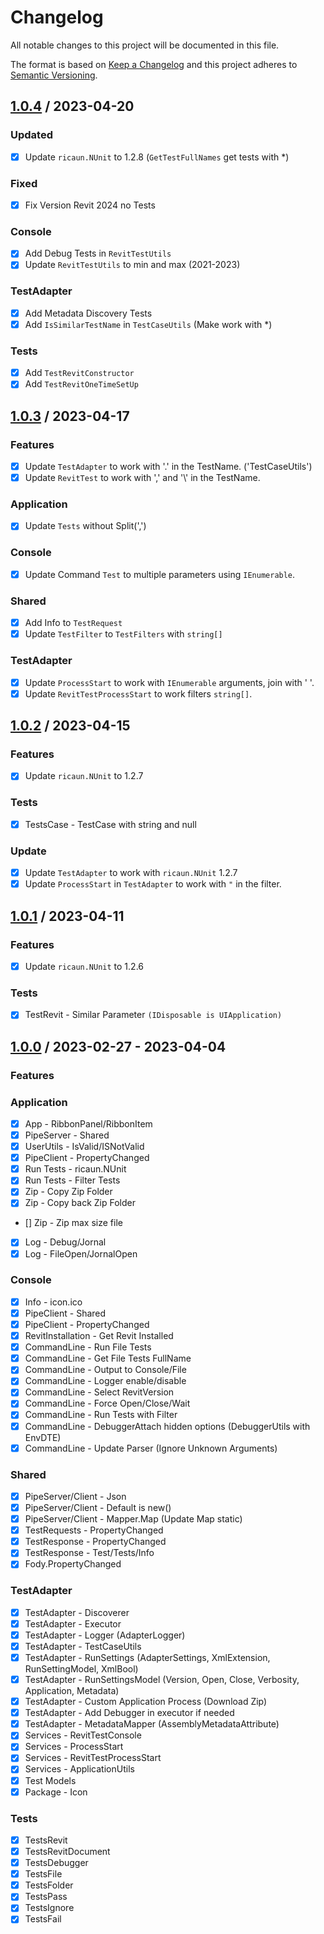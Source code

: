 # Changelog
All notable changes to this project will be documented in this file.

The format is based on [Keep a Changelog](http://keepachangelog.com/en/1.0.0/)
and this project adheres to [Semantic Versioning](http://semver.org/spec/v2.0.0.html).

## [1.0.4] / 2023-04-20
### Updated
- [x] Update `ricaun.NUnit` to 1.2.8 (`GetTestFullNames` get tests with *)
### Fixed
- [x] Fix Version Revit 2024 no Tests
### Console
- [x] Add Debug Tests in `RevitTestUtils`
- [x] Update `RevitTestUtils` to min and max (2021-2023)
### TestAdapter
- [x] Add Metadata Discovery Tests
- [x] Add `IsSimilarTestName` in `TestCaseUtils` (Make work with *)
### Tests
- [x] Add `TestRevitConstructor`
- [x] Add `TestRevitOneTimeSetUp`

## [1.0.3] / 2023-04-17
### Features
- [x] Update `TestAdapter` to work with '.' in the TestName. ('TestCaseUtils') 
- [x] Update `RevitTest` to work with ',' and '\\' in the TestName.
### Application
- [x] Update `Tests` without Split(',')
### Console
- [x] Update Command `Test` to multiple parameters using `IEnumerable`.
### Shared
- [x] Add Info to `TestRequest`
- [x] Update `TestFilter` to `TestFilters` with `string[]`
### TestAdapter
- [x] Update `ProcessStart` to work with `IEnumerable` arguments, join with ' '.
- [x] Update `RevitTestProcessStart` to work filters `string[]`. 

## [1.0.2] / 2023-04-15
### Features
- [x] Update `ricaun.NUnit` to 1.2.7
### Tests
- [x] TestsCase - TestCase with string and null
### Update
- [x] Update `TestAdapter` to work with `ricaun.NUnit` 1.2.7
- [x] Update `ProcessStart` in `TestAdapter` to work with `"` in the filter.

## [1.0.1] / 2023-04-11
### Features
- [x] Update `ricaun.NUnit` to 1.2.6
### Tests
- [x] TestRevit - Similar Parameter `(IDisposable is UIApplication)`

## [1.0.0] / 2023-02-27 - 2023-04-04
### Features
### Application
- [x] App - RibbonPanel/RibbonItem
- [x] PipeServer - Shared
- [x] UserUtils - IsValid/ISNotValid
- [x] PipeClient - PropertyChanged
- [x] Run Tests - ricaun.NUnit
- [x] Run Tests - Filter Tests
- [x] Zip - Copy Zip Folder
- [x] Zip - Copy back Zip Folder
- [] Zip - Zip max size file
- [x] Log - Debug/Jornal
- [x] Log - FileOpen/JornalOpen
### Console
- [x] Info - icon.ico
- [x] PipeClient - Shared
- [x] PipeClient - PropertyChanged
- [x] RevitInstallation - Get Revit Installed
- [x] CommandLine - Run File Tests
- [x] CommandLine - Get File Tests FullName
- [x] CommandLine - Output to Console/File
- [x] CommandLine - Logger enable/disable
- [x] CommandLine - Select RevitVersion
- [x] CommandLine - Force Open/Close/Wait
- [x] CommandLine - Run Tests with Filter
- [x] CommandLine - DebuggerAttach hidden options (DebuggerUtils with EnvDTE)
- [x] CommandLine - Update Parser (Ignore Unknown Arguments)
### Shared
- [x] PipeServer/Client - Json
- [x] PipeServer/Client - Default is new()
- [x] PipeServer/Client - Mapper.Map (Update Map static)
- [x] TestRequests - PropertyChanged
- [x] TestResponse - PropertyChanged
- [x] TestResponse - Test/Tests/Info
- [x] Fody.PropertyChanged
### TestAdapter
- [x] TestAdapter - Discoverer
- [x] TestAdapter - Executor
- [x] TestAdapter - Logger (AdapterLogger)
- [x] TestAdapter - TestCaseUtils
- [x] TestAdapter - RunSettings (AdapterSettings, XmlExtension, RunSettingModel, XmlBool)
- [x] TestAdapter - RunSettingsModel (Version, Open, Close, Verbosity, Application, Metadata)
- [x] TestAdapter - Custom Application Process (Download Zip)
- [x] TestAdapter - Add Debugger in executor if needed
- [X] TestAdapter - MetadataMapper (AssemblyMetadataAttribute)
- [x] Services - RevitTestConsole
- [x] Services - ProcessStart
- [x] Services - RevitTestProcessStart
- [x] Services - ApplicationUtils
- [x] Test Models
- [x] Package - Icon
### Tests
- [x] TestsRevit
- [x] TestsRevitDocument
- [x] TestsDebugger
- [x] TestsFile
- [x] TestsFolder
- [x] TestsPass
- [x] TestsIgnore
- [x] TestsFail

[vNext]: ../../compare/1.0.0...HEAD
[1.0.4]: ../../compare/1.0.3...1.0.4
[1.0.3]: ../../compare/1.0.2...1.0.3
[1.0.2]: ../../compare/1.0.1...1.0.2
[1.0.1]: ../../compare/1.0.0...1.0.1
[1.0.0]: ../../compare/1.0.0